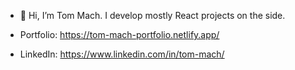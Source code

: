 - 👋 Hi, I’m Tom Mach. I develop mostly React projects on the side.

- Portfolio: https://tom-mach-portfolio.netlify.app/
- LinkedIn: https://www.linkedin.com/in/tom-mach/ 

<!---
tommach591/tommach591 is a ✨ special ✨ repository because its `README.md` (this file) appears on your GitHub profile.
You can click the Preview link to take a look at your changes.
--->
